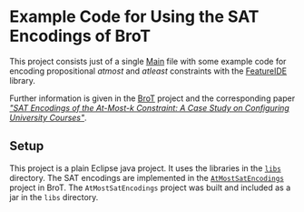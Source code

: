 # Example Code for Using the SAT Encodings of BroT

This project consists just of a single [Main][main] file with some example code for encoding propositional _atmost_ and _atleast_ constraints with the [FeatureIDE][fide] library.

Further information is given in the [BroT][brot] project and the corresponding paper [_"SAT Encodings of the At-Most-k Constraint: A Case Study on Configuring University Courses"_][paper].

## Setup

This project is a plain Eclipse java project. It uses the libraries in the [`libs`](libs) directory. The SAT encodings are implemented in the [`AtMostSatEncodings`](https://github.com/SoftVarE-Group/BroT/tree/main/Code/EclipseWorkspaces/Development/AtMostSATEncodings) project in BroT. The `AtMostSatEncodings` project was built and included as a jar in the `libs` directory.

[main]: src/de/uulm/brot/example/Main.java
[brot]: https://github.com/SoftVarE-Group/BroT
[fide]: https://github.com/FeatureIDE/FeatureIDE
[paper]: https://link.springer.com/chapter/10.1007/978-3-030-30446-1_7
